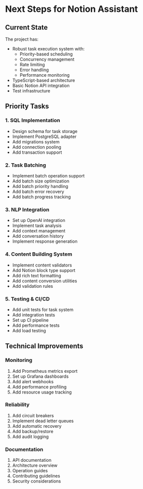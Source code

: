 # Next Steps for Notion Assistant

## Current State
The project has:
- Robust task execution system with:
  - Priority-based scheduling
  - Concurrency management
  - Rate limiting
  - Error handling
  - Performance monitoring
- TypeScript-based architecture
- Basic Notion API integration
- Test infrastructure

## Priority Tasks

### 1. SQL Implementation
- Design schema for task storage
- Implement PostgreSQL adapter
- Add migrations system
- Add connection pooling
- Add transaction support

### 2. Task Batching
- Implement batch operation support
- Add batch size optimization
- Add batch priority handling
- Add batch error recovery
- Add batch progress tracking

### 3. NLP Integration
- Set up OpenAI integration
- Implement task analysis
- Add context management
- Add conversation history
- Implement response generation

### 4. Content Building System
- Implement content validators
- Add Notion block type support
- Add rich text formatting
- Add content conversion utilities
- Add validation rules

### 5. Testing & CI/CD
- Add unit tests for task system
- Add integration tests
- Set up CI pipeline
- Add performance tests
- Add load testing

## Technical Improvements

### Monitoring
1. Add Prometheus metrics export
2. Set up Grafana dashboards
3. Add alert webhooks
4. Add performance profiling
5. Add resource usage tracking

### Reliability
1. Add circuit breakers
2. Implement dead letter queues
3. Add automatic recovery
4. Add backup/restore
5. Add audit logging

### Documentation
1. API documentation
2. Architecture overview
3. Operation guides
4. Contributing guidelines
5. Security considerations 